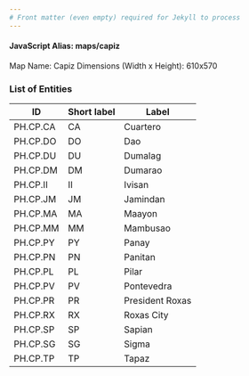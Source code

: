 ```yaml
---
# Front matter (even empty) required for Jekyll to process
---
```


#### JavaScript Alias: maps/capiz

Map Name: Capiz
Dimensions (Width x Height): 610x570





### List of Entities

ID | Short label | Label
---|---|---|
PH.CP.CA | CA | Cuartero
PH.CP.DO | DO | Dao
PH.CP.DU | DU | Dumalag
PH.CP.DM | DM | Dumarao
PH.CP.II | II | Ivisan
PH.CP.JM | JM | Jamindan
PH.CP.MA | MA | Maayon
PH.CP.MM | MM | Mambusao
PH.CP.PY | PY | Panay
PH.CP.PN | PN | Panitan
PH.CP.PL | PL | Pilar
PH.CP.PV | PV | Pontevedra
PH.CP.PR | PR | President Roxas
PH.CP.RX | RX | Roxas City
PH.CP.SP | SP | Sapian
PH.CP.SG | SG | Sigma
PH.CP.TP | TP | Tapaz		